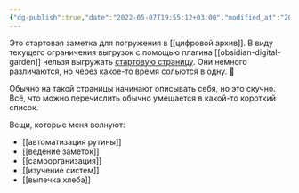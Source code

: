 ```yaml
---
{"dg-publish":true,"date":"2022-05-07T19:55:12+03:00","modified_at":"2023-05-10T15:59:09+04:00","permalink":"/kryshka/","dgPassFrontmatter":true}
---
```



Это стартовая заметка для погружения в [[цифровой архив]]. В виду текущего ограничения выгрузок с помощью плагина [[obsidian-digital-garden]] нельзя выгружать [стартовую страницу](https://vanadium23.me/openbox/). Они немного различаются, но через какое-то время сольются в одну. 🙂

Обычно на такой страницы начинают описывать себя, но это скучно. Всё, что можно перечислить обычно умещается в какой-то короткий список.

Вещи, которые меня волнуют:
- [[автоматизация рутины]]
- [[ведение заметок]]
- [[самоорганизация]]
- [[изучение систем]]
- [[выпечка хлеба]]
